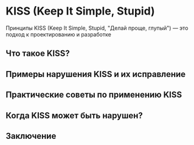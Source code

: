# KISS (Keep It Simple, Stupid)

Принципы KISS (Keep It Simple, Stupid, "Делай проще, глупый") — это подход к проектированию и разработке

## Что такое KISS?

## Примеры нарушения KISS и их исправление

## Практические советы по применению KISS

## Когда KISS может быть нарушен?

## Заключение